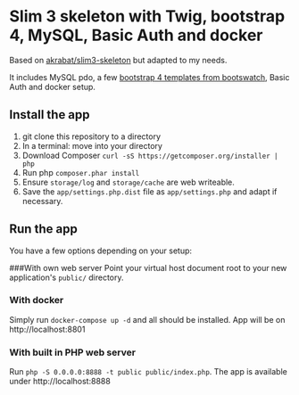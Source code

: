 # Slim 3 skeleton with Twig, bootstrap 4, MySQL, Basic Auth and docker

Based on [akrabat/slim3-skeleton](https://github.com/akrabat/slim3-skeleton) but adapted to my needs.

It includes MySQL pdo, a few [bootstrap 4 templates from bootswatch](https://bootswatch.com/), Basic Auth and docker setup. 

## Install the app

1. git clone this repository to a directory
1. In a terminal: move into your directory
1. Download Composer ```curl -sS https://getcomposer.org/installer | php```
1. Run php ```composer.phar install```
1. Ensure `storage/log` and `storage/cache` are web writeable.
1. Save the `app/settings.php.dist` file as `app/settings.php` and adapt if necessary.

## Run the app

You have a few options depending on your setup:

###With own web server
Point your virtual host document root to your new application's `public/` directory.

### With docker
Simply run `docker-compose up -d` and all should be installed. App will be on http://localhost:8801
 
### With built in PHP web server
Run `php -S 0.0.0.0:8888 -t public public/index.php`. The app is available under http://localhost:8888

